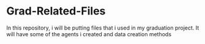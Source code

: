 # Grad-Related-Files
In this repository, i will be putting files that i used in my graduation project. It will have some of the agents i created and data creation methods
